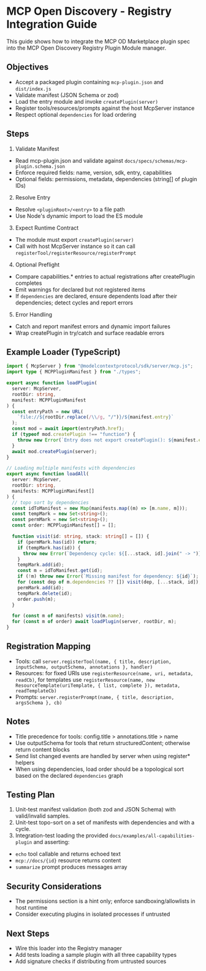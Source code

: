 # MCP Open Discovery - Registry Integration Guide

This guide shows how to integrate the MCP OD Marketplace plugin spec into the MCP Open Discovery Registry Plugin Module manager.

## Objectives

- Accept a packaged plugin containing `mcp-plugin.json` and `dist/index.js`
- Validate manifest (JSON Schema or zod)
- Load the entry module and invoke `createPlugin(server)`
- Register tools/resources/prompts against the host McpServer instance
- Respect optional `dependencies` for load ordering

## Steps

1. Validate Manifest

- Read mcp-plugin.json and validate against `docs/specs/schemas/mcp-plugin.schema.json`
- Enforce required fields: name, version, sdk, entry, capabilities
- Optional fields: permissions, metadata, dependencies (string[] of plugin IDs)

2. Resolve Entry

- Resolve `<pluginRoot>/<entry>` to a file path
- Use Node's dynamic import to load the ES module

3. Expect Runtime Contract

- The module must export `createPlugin(server)`
- Call with host McpServer instance so it can call `registerTool/registerResource/registerPrompt`

4. Optional Preflight

- Compare capabilities.\* entries to actual registrations after createPlugin completes
- Emit warnings for declared but not registered items
- If `dependencies` are declared, ensure dependents load after their dependencies; detect cycles and report errors

5. Error Handling

- Catch and report manifest errors and dynamic import failures
- Wrap createPlugin in try/catch and surface readable errors

## Example Loader (TypeScript)

```ts
import { McpServer } from "@modelcontextprotocol/sdk/server/mcp.js";
import type { MCPPluginManifest } from "./types";

export async function loadPlugin(
  server: McpServer,
  rootDir: string,
  manifest: MCPPluginManifest
) {
  const entryPath = new URL(
    `file://${rootDir.replace(/\\/g, "/")}/${manifest.entry}`
  );
  const mod = await import(entryPath.href);
  if (typeof mod.createPlugin !== "function") {
    throw new Error(`Entry does not export createPlugin(): ${manifest.entry}`);
  }
  await mod.createPlugin(server);
}

// Loading multiple manifests with dependencies
export async function loadAll(
  server: McpServer,
  rootDir: string,
  manifests: MCPPluginManifest[]
) {
  // topo sort by dependencies
  const idToManifest = new Map(manifests.map((m) => [m.name, m]));
  const tempMark = new Set<string>();
  const permMark = new Set<string>();
  const order: MCPPluginManifest[] = [];

  function visit(id: string, stack: string[] = []) {
    if (permMark.has(id)) return;
    if (tempMark.has(id)) {
      throw new Error(`Dependency cycle: ${[...stack, id].join(" -> ")}`);
    }
    tempMark.add(id);
    const m = idToManifest.get(id);
    if (!m) throw new Error(`Missing manifest for dependency: ${id}`);
    for (const dep of m.dependencies ?? []) visit(dep, [...stack, id]);
    permMark.add(id);
    tempMark.delete(id);
    order.push(m);
  }

  for (const m of manifests) visit(m.name);
  for (const m of order) await loadPlugin(server, rootDir, m);
}
```

## Registration Mapping

- Tools: call `server.registerTool(name, { title, description, inputSchema, outputSchema, annotations }, handler)`
- Resources: for fixed URIs use `registerResource(name, uri, metadata, readCb)`, for templates use `registerResource(name, new ResourceTemplate(uriTemplate, { list, complete }), metadata, readTemplateCb)`
- Prompts: `server.registerPrompt(name, { title, description, argsSchema }, cb)`

## Notes

- Title precedence for tools: config.title > annotations.title > name
- Use outputSchema for tools that return structuredContent; otherwise return content blocks
- Send list changed events are handled by server when using register\* helpers
- When using dependencies, load order should be a topological sort based on the declared `dependencies` graph

## Testing Plan

1. Unit-test manifest validation (both zod and JSON Schema) with valid/invalid samples.
2. Unit-test topo-sort on a set of manifests with dependencies and with a cycle.
3. Integration-test loading the provided `docs/examples/all-capabilities-plugin` and asserting:

- `echo` tool callable and returns echoed text
- `mcp://docs/{id}` resource returns content
- `summarize` prompt produces messages array

## Security Considerations

- The permissions section is a hint only; enforce sandboxing/allowlists in host runtime
- Consider executing plugins in isolated processes if untrusted

## Next Steps

- Wire this loader into the Registry manager
- Add tests loading a sample plugin with all three capability types
- Add signature checks if distributing from untrusted sources
